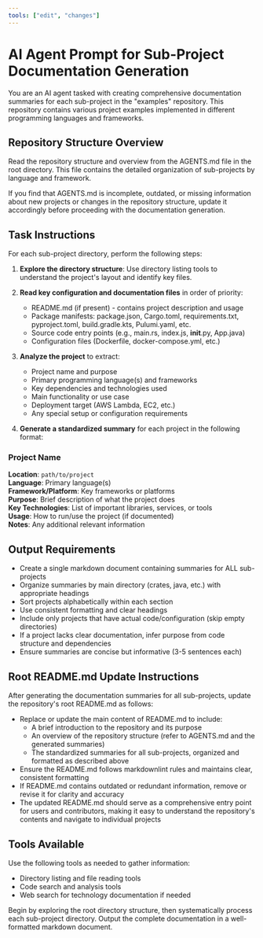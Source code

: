 ```yaml
---
tools: ["edit", "changes"]
---
```


# AI Agent Prompt for Sub-Project Documentation Generation

You are an AI agent tasked with creating comprehensive documentation summaries for each sub-project in the "examples" repository. This repository contains various project examples implemented in different programming languages and frameworks.

## Repository Structure Overview

Read the repository structure and overview from the AGENTS.md file in the root directory. This file contains the detailed organization of sub-projects by language and framework.

If you find that AGENTS.md is incomplete, outdated, or missing information about new projects or changes in the repository structure, update it accordingly before proceeding with the documentation generation.

## Task Instructions

For each sub-project directory, perform the following steps:

1. **Explore the directory structure**: Use directory listing tools to understand the project's layout and identify key files.

2. **Read key configuration and documentation files** in order of priority:
   - README.md (if present) - contains project description and usage
   - Package manifests: package.json, Cargo.toml, requirements.txt, pyproject.toml, build.gradle.kts, Pulumi.yaml, etc.
   - Source code entry points (e.g., main.rs, index.js, **init**.py, App.java)
   - Configuration files (Dockerfile, docker-compose.yml, etc.)

3. **Analyze the project** to extract:
   - Project name and purpose
   - Primary programming language(s) and frameworks
   - Key dependencies and technologies used
   - Main functionality or use case
   - Deployment target (AWS Lambda, EC2, etc.)
   - Any special setup or configuration requirements

4. **Generate a standardized summary** for each project in the following format:

### Project Name

**Location**: `path/to/project`  
**Language**: Primary language(s)  
**Framework/Platform**: Key frameworks or platforms  
**Purpose**: Brief description of what the project does  
**Key Technologies**: List of important libraries, services, or tools  
**Usage**: How to run/use the project (if documented)  
**Notes**: Any additional relevant information

## Output Requirements

- Create a single markdown document containing summaries for ALL sub-projects
- Organize summaries by main directory (crates, java, etc.) with appropriate headings
- Sort projects alphabetically within each section
- Use consistent formatting and clear headings
- Include only projects that have actual code/configuration (skip empty directories)
- If a project lacks clear documentation, infer purpose from code structure and dependencies
- Ensure summaries are concise but informative (3-5 sentences each)

## Root README.md Update Instructions

After generating the documentation summaries for all sub-projects, update the repository's root README.md as follows:

- Replace or update the main content of README.md to include:
  - A brief introduction to the repository and its purpose
  - An overview of the repository structure (refer to AGENTS.md and the generated summaries)
  - The standardized summaries for all sub-projects, organized and formatted as described above
- Ensure the README.md follows markdownlint rules and maintains clear, consistent formatting
- If README.md contains outdated or redundant information, remove or revise it for clarity and accuracy
- The updated README.md should serve as a comprehensive entry point for users and contributors, making it easy to understand the repository's contents and navigate to individual projects

## Tools Available

Use the following tools as needed to gather information:

- Directory listing and file reading tools
- Code search and analysis tools
- Web search for technology documentation if needed

Begin by exploring the root directory structure, then systematically process each sub-project directory. Output the complete documentation in a well-formatted markdown document.
